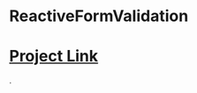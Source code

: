 # ReactiveFormValidation

</hr>
<h1><a href="https://youtu.be/t4nlIynxB-g">Project Link</a></h1>
</hr>
.


